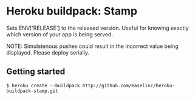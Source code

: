 Heroku buildpack: Stamp
=======================

Sets ENV['RELEASE'] to the released version. Useful for knowing exactly
which version of your app is being served.

NOTE: Simulatenous pushes could result in the incorrect value being
displayed. Please deploy serially.

Getting started
-----

    $ heroku create --buildpack http://github.com/easelinc/heroku-buildpack-stamp.git
